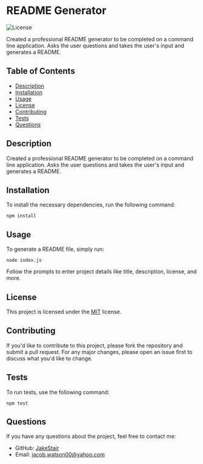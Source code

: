 # README Generator

![License](https://img.shields.io/badge/License-MIT-blue.svg)

Created a professional README generator to be completed on a command line application. Asks the user questions and takes the user's input and generates a README.

## Table of Contents
- [Description](#description)
- [Installation](#installation)
- [Usage](#usage)
- [License](#license)
- [Contributing](#contributing)
- [Tests](#tests)
- [Questions](#questions)

## Description
Created a professional README generator to be completed on a command line application. Asks the user questions and takes the user's input and generates a README.

## Installation
To install the necessary dependencies, run the following command:

```
npm install
```

## Usage
To generate a README file, simply run:

```
node index.js
```

Follow the prompts to enter project details like title, description, license, and more.

## License
This project is licensed under the [MIT](https://opensource.org/licenses/MIT) license.

## Contributing
If you'd like to contribute to this project, please fork the repository and submit a pull request. For any major changes, please open an issue first to discuss what you'd like to change.

## Tests
To run tests, use the following command:

```
npm test
```

## Questions
If you have any questions about the project, feel free to contact me:

- GitHub: [JakeStair](https://github.com/JakeStair)
- Email: jacob.watson00@yahoo.com
